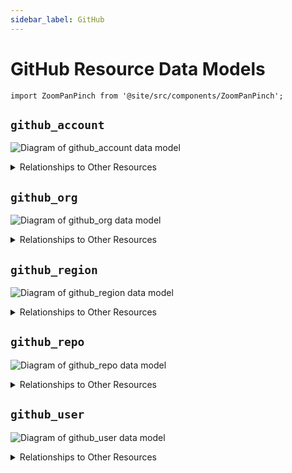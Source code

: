 ```yaml
---
sidebar_label: GitHub
---
```


# GitHub Resource Data Models

```mdx-code-block
import ZoomPanPinch from '@site/src/components/ZoomPanPinch';
```

## `github_account`

<ZoomPanPinch>

![Diagram of github_account data model](./img/github_account.svg)

</ZoomPanPinch>

<details>
<summary>Relationships to Other Resources</summary>
<div>
<ZoomPanPinch>

![Diagram of github_account resource relationships](./img/github_account_relationships.svg)

</ZoomPanPinch>
</div>
</details>

## `github_org`

<ZoomPanPinch>

![Diagram of github_org data model](./img/github_org.svg)

</ZoomPanPinch>

<details>
<summary>Relationships to Other Resources</summary>
<div>
<ZoomPanPinch>

![Diagram of github_org resource relationships](./img/github_org_relationships.svg)

</ZoomPanPinch>
</div>
</details>

## `github_region`

<ZoomPanPinch>

![Diagram of github_region data model](./img/github_region.svg)

</ZoomPanPinch>

<details>
<summary>Relationships to Other Resources</summary>
<div>
<ZoomPanPinch>

![Diagram of github_region resource relationships](./img/github_region_relationships.svg)

</ZoomPanPinch>
</div>
</details>

## `github_repo`

<ZoomPanPinch>

![Diagram of github_repo data model](./img/github_repo.svg)

</ZoomPanPinch>

<details>
<summary>Relationships to Other Resources</summary>
<div>
<ZoomPanPinch>

![Diagram of github_repo resource relationships](./img/github_repo_relationships.svg)

</ZoomPanPinch>
</div>
</details>

## `github_user`

<ZoomPanPinch>

![Diagram of github_user data model](./img/github_user.svg)

</ZoomPanPinch>

<details>
<summary>Relationships to Other Resources</summary>
<div>
<ZoomPanPinch>

![Diagram of github_user resource relationships](./img/github_user_relationships.svg)

</ZoomPanPinch>
</div>
</details>
